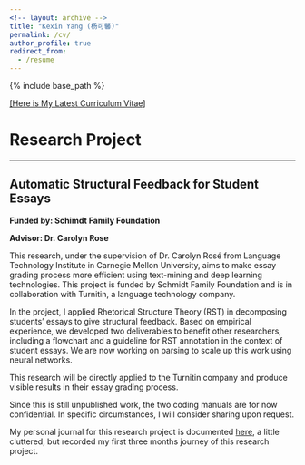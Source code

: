 ```yaml
---
<!-- layout: archive -->
title: "Kexin Yang (杨可馨)"
permalink: /cv/
author_profile: true
redirect_from:
  - /resume
---
```


{% include base_path %}

[[Here is My Latest Curriculum Vitae]](http://kexin-yang.github.io/files/KexinYang-CV-CMU.pdf)

# Research Project
---
## Automatic Structural Feedback for Student Essays  
**Funded by: Schimdt Family Foundation**   

**Advisor: Dr. Carolyn Rose**



This research, under the supervision of Dr. Carolyn Rosé from Language Technology Institute in Carnegie Mellon University, aims to make essay grading process more efficient using text-mining and deep learning technologies. This project is funded by Schmidt Family Foundation and is in collaboration with Turnitin, a language technology company.   

In the project, I applied Rhetorical Structure Theory (RST) in decomposing students’ essays to give structural feedback. Based on empirical experience, we developed two deliverables to benefit other researchers, including a flowchart and a guideline for RST annotation in the context of student essays. We are now working on parsing to scale up this work using neural networks.   

This research will be directly applied to the Turnitin company and produce visible results in their essay grading process.   

Since this is still unpublished work, the two coding manuals are for now confidential. In specific circumstances, I will consider sharing upon request.   

My personal journal for this research project is documented [here](http://kexin-yang.github.io/files/TII_Journal.pdf), a little cluttered, but recorded my first three months journey of this research project.






